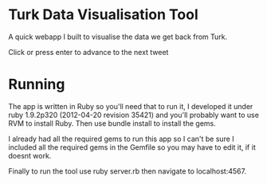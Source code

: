 Turk Data Visualisation Tool
============================

A quick webapp I built to visualise the data we get back from Turk.

Click or press enter to advance to the next tweet


Running
=======

The app is written in Ruby so you'll need that to run it, I developed it under ruby 1.9.2p320 (2012-04-20 revision 35421) and
you'll probably want to use RVM to install Ruby. Then use bundle install to install the gems.

I already had all the required gems to run this app so I can't be sure I included all the required gems in the Gemfile
so you may have to edit it, if it doesnt work.

Finally to run the tool use ruby server.rb then navigate to localhost:4567.


